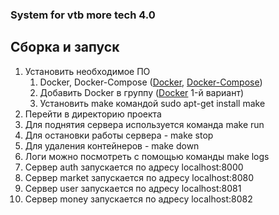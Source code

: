 ### System for vtb more tech 4.0

## Сборка и запуск
1. Установить необходимое ПО
    1. Docker, Docker-Compose ([Docker](https://docs.docker.com/engine/install/ubuntu/), [Docker-Compose](https://docs.docker.com/compose/install/))
    2. Добавить Docker в группу ([Docker](https://itsecforu.ru/2018/04/12/как-использовать-docker-без-sudo-на-ubuntu/) 1-й вариант)
    3. Установить make командой sudo apt-get install make
2. Перейти в директорию проекта
3. Для поднятия сервера используется команда make run
4. Для остановки работы сервера - make stop
5. Для удаления контейнеров - make down
6. Логи можно посмотреть с помощью команды make logs
7. Сервер auth запускается по адресу localhost:8000
8. Сервер market запускается по адресу localhost:8080
9. Сервер user запускается по адресу localhost:8081
10. Сервер money запускается по адресу localhost:8082